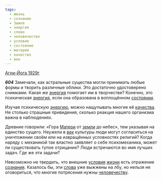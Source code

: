 ```yaml
---
tags:
  - жизнь
  - сознание
  - Земля
  - энергия
  - слово
  - человечество
  - условие
  - состояние
  - материя
  - качество
  - век
---
```


[Агни-Йога 1929г](https://127.0.0.1:4002/agni/1929)

___604___
Замечали, как астральные существа могли принимать любые формы и творить различные облики. Это достаточно удостоверено снимками. Какая же [энергия](../../../tags/#энергия) помогает им в творчестве? Конечно, это психическая [энергия](../../../tags/#энергия), если она образована в воплощённом [состоянии](../../../tags/#состояние).   

Изучая психическую [энергию](../../../tags/#энергия), можно нащупывать многие её [качества](../../../tags/#качество). Не столько страшные привидения, сколько реакция нашего организма важна в наблюдениях.   

Древние говорили: «Гора [Матери](../../../tags/#материя) от [земли](../../../tags/#Земля) до небес», тем указывая на единство сущего. Неужели в [век](../../../tags/#век) культуры люди могут согласиться на уничтожении своём или на извращённых условностях религий? Когда наряду с механикой так властно заявляет о себе психомеханика, может ли существовать тупое отрицание? Люди встречаются во имя лучших задач. Где же эти задачи?   

Невозможно не твердить, что внешние [условия](../../../tags/#условие) [жизни](../../../tags/#жизнь) есть отражение [сознания](../../../tags/#сознание). Казалось бы, эти [слова](../../../tags/#слово) уже выжжены на лбу, но нельзя не оговориться, что многие потрясения нужны [человечеству](../../../tags/#человечество).